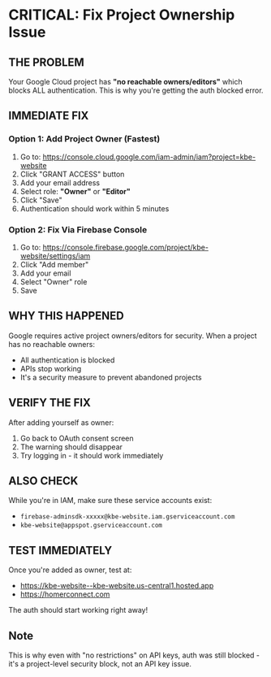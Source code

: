 # CRITICAL: Fix Project Ownership Issue

## THE PROBLEM
Your Google Cloud project has **"no reachable owners/editors"** which blocks ALL authentication. This is why you're getting the auth blocked error.

## IMMEDIATE FIX

### Option 1: Add Project Owner (Fastest)
1. Go to: https://console.cloud.google.com/iam-admin/iam?project=kbe-website
2. Click "GRANT ACCESS" button
3. Add your email address
4. Select role: **"Owner"** or **"Editor"**
5. Click "Save"
6. Authentication should work within 5 minutes

### Option 2: Fix Via Firebase Console
1. Go to: https://console.firebase.google.com/project/kbe-website/settings/iam
2. Click "Add member"
3. Add your email
4. Select "Owner" role
5. Save

## WHY THIS HAPPENED
Google requires active project owners/editors for security. When a project has no reachable owners:
- All authentication is blocked
- APIs stop working
- It's a security measure to prevent abandoned projects

## VERIFY THE FIX
After adding yourself as owner:
1. Go back to OAuth consent screen
2. The warning should disappear
3. Try logging in - it should work immediately

## ALSO CHECK
While you're in IAM, make sure these service accounts exist:
- `firebase-adminsdk-xxxxx@kbe-website.iam.gserviceaccount.com`
- `kbe-website@appspot.gserviceaccount.com`

## TEST IMMEDIATELY
Once you're added as owner, test at:
- https://kbe-website--kbe-website.us-central1.hosted.app
- https://homerconnect.com

The auth should start working right away!

## Note
This is why even with "no restrictions" on API keys, auth was still blocked - it's a project-level security block, not an API key issue.